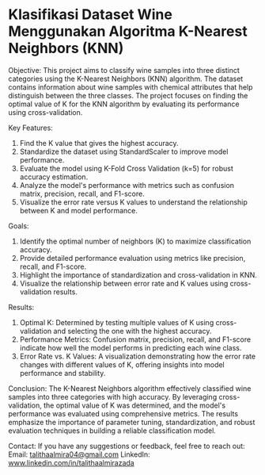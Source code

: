# Klasifikasi Dataset Wine Menggunakan Algoritma K-Nearest Neighbors (KNN)

Objective:
This project aims to classify wine samples into three distinct categories using the K-Nearest Neighbors (KNN) algorithm. The dataset contains information about wine samples with chemical attributes that help distinguish between the three classes. The project focuses on finding the optimal value of K for the KNN algorithm by evaluating its performance using cross-validation.

Key Features:
1. Find the K value that gives the highest accuracy.
2. Standardize the dataset using StandardScaler to improve model performance.
3. Evaluate the model using K-Fold Cross Validation (k=5) for robust accuracy estimation.
4. Analyze the model's performance with metrics such as confusion matrix, precision, recall, and F1-score.
5. Visualize the error rate versus K values to understand the relationship between K and model performance.

Goals:
1. Identify the optimal number of neighbors (K) to maximize classification accuracy.
2. Provide detailed performance evaluation using metrics like precision, recall, and F1-score.
3. Highlight the importance of standardization and cross-validation in KNN.
4. Visualize the relationship between error rate and K values using cross-validation results.

Results:
1. Optimal K: Determined by testing multiple values of K using cross-validation and selecting the one with the highest accuracy.
2. Performance Metrics: Confusion matrix, precision, recall, and F1-score indicate how well the model performs in predicting each wine class.
3. Error Rate vs. K Values: A visualization demonstrating how the error rate changes with different values of K, offering insights into model performance and stability.

Conclusion:
The K-Nearest Neighbors algorithm effectively classified wine samples into three categories with high accuracy. By leveraging cross-validation, the optimal value of K was determined, and the model's performance was evaluated using comprehensive metrics. The results emphasize the importance of parameter tuning, standardization, and robust evaluation techniques in building a reliable classification model.

Contact:
If you have any suggestions or feedback, feel free to reach out:
Email: talithaalmira04@gmail.com
LinkedIn: www.linkedin.com/in/talithaalmirazada
